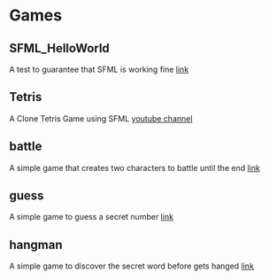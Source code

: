 # Games

## SFML_HelloWorld
A test to guarantee that SFML is working fine [link](SFML_HelloWorld)

## Tetris
A Clone Tetris Game using SFML
[youtube channel](https://www.youtube.com/playlist?list=PLB_ibvUSN7mzUffhiay5g5GUHyJRO4DYr)

## battle
A simple game that creates two characters to battle until the end [link](battle.c)

## guess
A simple game to guess a secret number [link](guess.cpp)

## hangman
A simple game to discover the secret word before gets hanged [link](hangman.cpp)